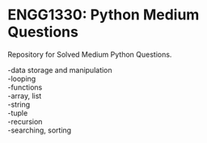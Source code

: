 # ENGG1330: Python Medium Questions

Repository for Solved Medium Python Questions.

-data storage and manipulation   
-looping    
-functions  
-array, list    
-string   
-tuple   
-recursion   
-searching, sorting    
